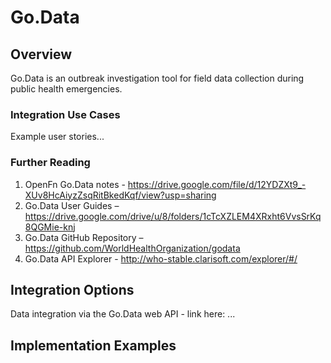 # Go.Data
## Overview
Go.Data is an outbreak investigation tool for field data collection during public health emergencies. 

### Integration Use Cases
Example user stories...

### Further Reading
1. OpenFn Go.Data notes - https://drive.google.com/file/d/12YDZXt9_-XUv8HcAiyzZsqRitBkedKqf/view?usp=sharing
2. Go.Data User Guides –  https://drive.google.com/drive/u/8/folders/1cTcXZLEM4XRxht6VvsSrKq8QGMie-knj 
3. Go.Data GitHub Repository – https://github.com/WorldHealthOrganization/godata
4. Go.Data API Explorer - http://who-stable.clarisoft.com/explorer/#/


## Integration Options
Data integration via the Go.Data web API - link here: ...


## Implementation Examples 
